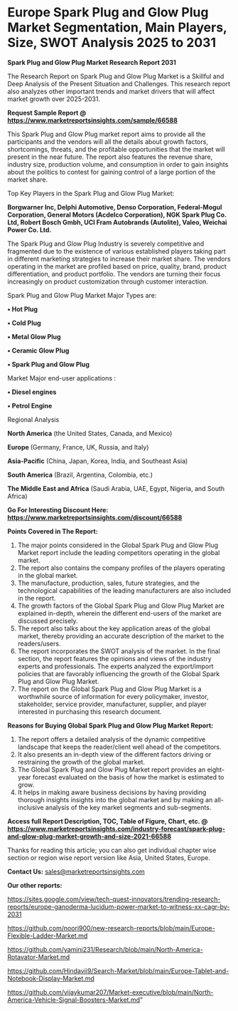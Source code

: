 # Europe Spark Plug and Glow Plug Market Segmentation, Main Players, Size, SWOT Analysis 2025 to 2031

<strong>Spark Plug and Glow Plug Market Research Report 2031</strong>

The Research Report on Spark Plug and Glow Plug Market is a Skillful and Deep Analysis of the Present Situation and Challenges. This research report also analyzes other important trends and market drivers that will affect market growth over 2025-2031.

<strong>Request Sample Report @ <a href=https://www.marketreportsinsights.com/sample/66588>https://www.marketreportsinsights.com/sample/66588</a></strong>

This Spark Plug and Glow Plug market report aims to provide all the participants and the vendors will all the details about growth factors, shortcomings, threats, and the profitable opportunities that the market will present in the near future. The report also features the revenue share, industry size, production volume, and consumption in order to gain insights about the politics to contest for gaining control of a large portion of the market share.

Top Key Players in the Spark Plug and Glow Plug Market:

<strong>Borgwarner Inc, Delphi Automotive, Denso Corporation, Federal-Mogul Corporation, General Motors (Acdelco Corporation), NGK Spark Plug Co. Ltd, Robert Bosch Gmbh, UCI Fram Autobrands (Autolite), Valeo, Weichai Power Co. Ltd.</strong>

The Spark Plug and Glow Plug Industry is severely competitive and fragmented due to the existence of various established players taking part in different marketing strategies to increase their market share. The vendors operating in the market are profiled based on price, quality, brand, product differentiation, and product portfolio. The vendors are turning their focus increasingly on product customization through customer interaction.

Spark Plug and Glow Plug Market Major Types are:

<strong>• Hot Plug

• Cold Plug

• Metal Glow Plug

• Ceramic Glow Plug

• Spark Plug and Glow Plug</strong>

Market Major end-user applications :

<strong>• Diesel engines

• Petrol Engine</strong>

Regional Analysis

</u><strong><b>North America</b></strong> (the United States, Canada, and Mexico)

<strong><b>Europe </b></strong>(Germany, France, UK, Russia, and Italy)

<strong><b>Asia-Pacific</b></strong> (China, Japan, Korea, India, and Southeast Asia)

<strong><b>South America</b></strong> (Brazil, Argentina, Colombia, etc.)

<strong><b>The Middle East and Africa</b></strong> (Saudi Arabia, UAE, Egypt, Nigeria, and South Africa)

<strong>Go For Interesting Discount Here: <a href=https://www.marketreportsinsights.com/discount/66588>https://www.marketreportsinsights.com/discount/66588</a></strong>

<strong>Points Covered in The Report:</strong>
<ol>
  <li>The major points considered in the Global Spark Plug and Glow Plug Market report include the leading competitors operating in the global market.</li>
  <li>The report also contains the company profiles of the players operating in the global market.</li>
  <li>The manufacture, production, sales, future strategies, and the technological capabilities of the leading manufacturers are also included in the report.</li>
  <li>The growth factors of the Global Spark Plug and Glow Plug Market are explained in-depth, wherein the different end-users of the market are discussed precisely.</li>
  <li>The report also talks about the key application areas of the global market, thereby providing an accurate description of the market to the readers/users.</li>
  <li>The report incorporates the SWOT analysis of the market. In the final section, the report features the opinions and views of the industry experts and professionals. The experts analyzed the export/import policies that are favorably influencing the growth of the Global Spark Plug and Glow Plug Market.</li>
  <li>The report on the Global Spark Plug and Glow Plug Market is a worthwhile source of information for every policymaker, investor, stakeholder, service provider, manufacturer, supplier, and player interested in purchasing this research document.</li>
</ol>
<strong>Reasons for Buying Global Spark Plug and Glow Plug Market Report:</strong>

<ol>
  <li>The report offers a detailed analysis of the dynamic competitive landscape that keeps the reader/client well ahead of the competitors.</li>
  <li>It also presents an in-depth view of the different factors driving or restraining the growth of the global market.</li>
  <li>The Global Spark Plug and Glow Plug Market report provides an eight-year forecast evaluated on the basis of how the market is estimated to grow.</li>
  <li>It helps in making aware business decisions by having providing thorough insights insights into the global market and by making an all-inclusive analysis of the key market segments and sub-segments.</li>
</ol>
<strong>Access full Report Description, TOC, Table of Figure, Chart, etc. @ <a href=https://www.marketreportsinsights.com/industry-forecast/spark-plug-and-glow-plug-market-growth-and-size-2021-66588>https://www.marketreportsinsights.com/industry-forecast/spark-plug-and-glow-plug-market-growth-and-size-2021-66588</a></strong>


Thanks for reading this article; you can also get individual chapter wise section or region wise report version like Asia, United States, Europe.

<strong>Contact Us:</strong>
sales@marketreportsinsights.com

<strong>Our other reports:</strong>

<a href=https://sites.google.com/view/tech-quest-innovators/trending-research-reports/europe-ganoderma-lucidum-power-market-to-witness-xx-cagr-by-2031>https://sites.google.com/view/tech-quest-innovators/trending-research-reports/europe-ganoderma-lucidum-power-market-to-witness-xx-cagr-by-2031</a>

<a href=https://github.com/noori900/new-research-reports/blob/main/Europe-Flexible-Ladder-Market.md>https://github.com/noori900/new-research-reports/blob/main/Europe-Flexible-Ladder-Market.md</a>

<a href=https://github.com/yamini231/Research/blob/main/North-America-Rotavator-Market.md>https://github.com/yamini231/Research/blob/main/North-America-Rotavator-Market.md</a>

<a href=https://github.com/Hindavii9/Search-Market/blob/main/Europe-Tablet-and-Notebook-Display-Market.md>https://github.com/Hindavii9/Search-Market/blob/main/Europe-Tablet-and-Notebook-Display-Market.md</a>

<a href=https://github.com/vijaykumar207/Market-executive/blob/main/North-America-Vehicle-Signal-Boosters-Market.md>https://github.com/vijaykumar207/Market-executive/blob/main/North-America-Vehicle-Signal-Boosters-Market.md</a>"
